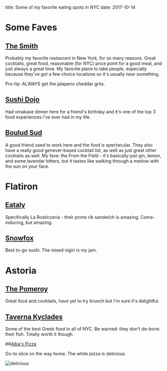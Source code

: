 title: Some of my favorite eating spots in NYC
date: 2017-10-14

# Some Faves
## [The Smith](http://thesmithrestaurant.com/)

Probably my favorite restaurant in New York, for so many reasons. Great cocktails, great food, reasonable (for NYC) price point for a good meal, and just always a great time. My favorite place to take people, especially because they've got a few choice locations so it's usually near something.

Pro-tip: ALWAYS get the jalapeno cheddar grits.

## [Sushi Dojo](http://www.sushidojonyc.restaurant/)

Had omakase dinner here for a friend's birthday and it's one of the top 3 food experiences I've ever had in my life.

## [Boulud Sud](https://www.bouludsud.com/)

A good friend used to work here and the food is spectacular. They also have a really good genever-based cocktail list, as well as just great other cocktails as well. My fave: the From the Field - it's basically just gin, lemon, and some lavendar bitters, but it tastes like walking through a medow with the sun on your face.

# Flatiron

## [Eataly](https://www.eataly.com/us_en/stores/new-york/)

Specifically La Rosticceria - their prime rib sandwich is amazing. Coma-inducing, but amazing.

## [Snowfox](http://snowfoxcafe.com/)

Best to-go sushi. The mixed nigiri is my jam.


# Astoria
## [The Pomeroy](http://www.thepomeroynyc.com/)

Great food and cocktails, have yet to try brunch but I'm sure it's delightful.

## [Taverna Kyclades](https://www.zagat.com/r/taverna-kyclades-new-york)

Some of the best Greek food in all of NYC. Be warned: they don't de-bone their fish. Totally worth it though.

##[Alba's Pizza](http://albapizza.com/)

Go-to slice on the way home. The white pizza is delicious.

![delicious](../../../static/delicious.gif)
